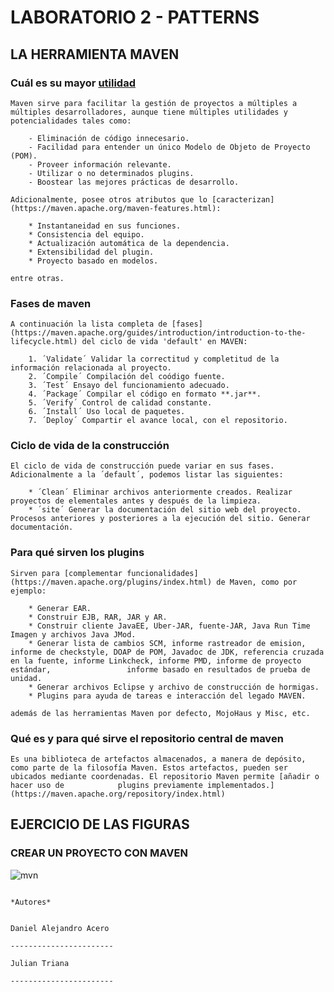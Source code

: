 # LABORATORIO 2 - PATTERNS


## LA HERRAMIENTA MAVEN

### Cuál es su mayor [utilidad](https://maven.apache.org/what-is-maven.html)

    Maven sirve para facilitar la gestión de proyectos a múltiples a múltiples desarrolladores, aunque tiene múltiples utilidades y potencialidades tales como:

        - Eliminación de código innecesario.
        - Facilidad para entender un único Modelo de Objeto de Proyecto (POM).
        - Proveer información relevante.
        - Utilizar o no determinados plugins.
        - Boostear las mejores prácticas de desarrollo.

    Adicionalmente, posee otros atributos que lo [caracterizan](https://maven.apache.org/maven-features.html):

        * Instantaneidad en sus funciones.
        * Consistencia del equipo.
        * Actualización automática de la dependencia.
        * Extensibilidad del plugin.
        * Proyecto basado en modelos.

    entre otras.

### Fases de maven 

    A continuación la lista completa de [fases](https://maven.apache.org/guides/introduction/introduction-to-the-lifecycle.html) del ciclo de vida 'default' en MAVEN:

        1. ´Validate´ Validar la correctitud y completitud de la información relacionada al proyecto.
        2. ´Compile´ Compilación del coódigo fuente.
        3. ´Test´ Ensayo del funcionamiento adecuado.
        4. ´Package´ Compilar el código en formato **.jar**.
        5. ´Verify´ Control de calidad constante.
        6. ´Install´ Uso local de paquetes.
        7. ´Deploy´ Compartir el avance local, con el repositorio.

### Ciclo de vida de la construcción 

    El ciclo de vida de construcción puede variar en sus fases. Adicionalmente a la ´default´, podemos listar las siguientes:

        * ´Clean´ Eliminar archivos anteriormente creados. Realizar proyectos de elementales antes y después de la limpieza.
        * ´site´ Generar la documentación del sitio web del proyecto. Procesos anteriores y posteriores a la ejecución del sitio. Generar documentación.

### Para qué sirven los plugins 

    Sirven para [complementar funcionalidades](https://maven.apache.org/plugins/index.html) de Maven, como por ejemplo:

        * Generar EAR.
        * Construir EJB, RAR, JAR y AR.
        * Construir cliente JavaEE, Uber-JAR, fuente-JAR, Java Run Time Imagen y archivos Java JMod.
        * Generar lista de cambios SCM, informe rastreador de emision, informe de checkstyle, DOAP de POM, Javadoc de JDK, referencia cruzada en la fuente, informe Linkcheck, informe PMD, informe de proyecto estándar,                 informe basado en resultados de prueba de unidad.
        * Generar archivos Eclipse y archivo de construcción de hormigas.
        * Plugins para ayuda de tareas e interacción del legado MAVEN.

    además de las herramientas Maven por defecto, MojoHaus y Misc, etc.
    
### Qué es y para qué sirve el repositorio central de maven

    Es una biblioteca de artefactos almacenados, a manera de depósito, como parte de la filosofía Maven. Estos artefactos, pueden ser ubicados mediante coordenadas. El repositorio Maven permite [añadir o hacer uso de            plugins previamente implementados.](https://maven.apache.org/repository/index.html)

## EJERCICIO DE LAS FIGURAS

    

### CREAR UN PROYECTO CON MAVEN    

    
        
 ![mvn](http://url/a.png)                                                                                                                                                                                                                                                                                        
                            
                                                                                                                                                                                            *Autores* 
                                                                                                                                                                                                          
                                                                                                                                                                                                Daniel Alejandro Acero 
                                                                                                                                                                                                -----------------------
                                                                                                                                                                                                Julian Triana
                                                                                                                                                                                                -----------------------
